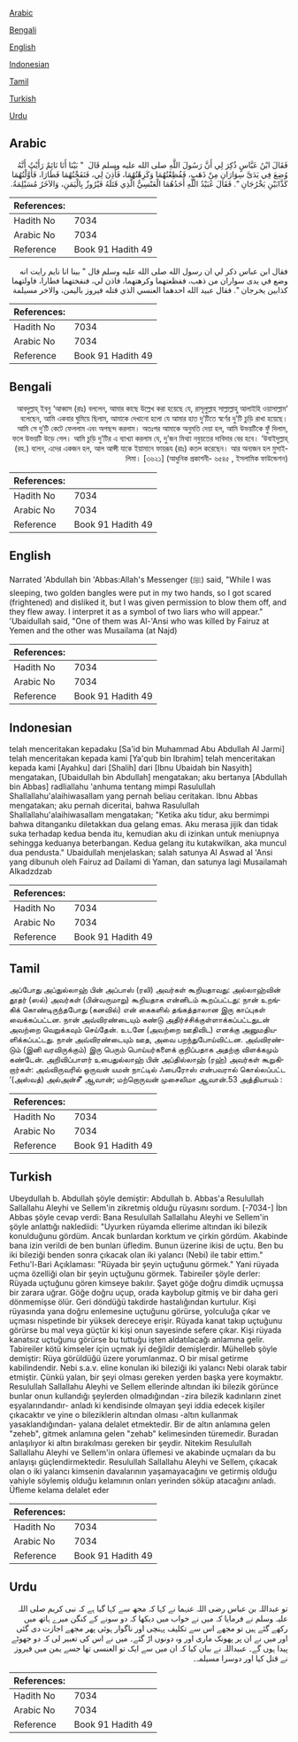 [Arabic](#arabic)

[Bengali](#bengali)

[English](#english)

[Indonesian](#indonesian)

[Tamil](#tamil)

[Turkish](#turkish)

[Urdu](#urdu)

## Arabic


<div dir="rtl" lang="ar" style={{fontSize:'larger',backgroundColor:'#f8f9fa',padding:20}}>
فَقَالَ ابْنُ عَبَّاسٍ ذُكِرَ لِي أَنَّ رَسُولَ اللَّهِ صلى الله عليه وسلم قَالَ ‏ "‏ بَيْنَا أَنَا نَائِمٌ رَأَيْتُ أَنَّهُ وُضِعَ فِي يَدَىَّ سِوَارَانِ مِنْ ذَهَبٍ، فَفُظِعْتُهُمَا وَكَرِهْتُهُمَا، فَأُذِنَ لِي، فَنَفَخْتُهُمَا فَطَارَا، فَأَوَّلْتُهُمَا كَذَّابَيْنِ يَخْرُجَانِ ‏"‏‏.‏ فَقَالَ عُبَيْدُ اللَّهِ أَحَدُهُمَا الْعَنْسِيُّ الَّذِي قَتَلَهُ فَيْرُوزٌ بِالْيَمَنِ، وَالآخَرُ مُسَيْلِمَةُ‏.‏
</div>
<div style={{backgroundColor:'#f8f9fa',padding:20, marginBottom: 10}}><table> <thead> <tr> <th>References:</th> <th></th> </tr> </thead> <tbody><tr><td>Hadith No</td><td>7034</td></tr><tr><td>Arabic No</td><td>7034</td></tr><tr><td>Reference</td><td>Book 91 Hadith 49</td></tr></tbody></table></div>


<div dir="rtl" lang="ar" style={{fontSize:'larger',backgroundColor:'#f8f9fa',padding:20}}>
فقال ابن عباس ذكر لي ان رسول الله صلى الله عليه وسلم قال " بينا انا نايم رايت انه وضع في يدى سواران من ذهب، ففظعتهما وكرهتهما، فاذن لي، فنفختهما فطارا، فاولتهما كذابين يخرجان ". فقال عبيد الله احدهما العنسي الذي قتله فيروز باليمن، والاخر مسيلمة
</div>
<div style={{backgroundColor:'#f8f9fa',padding:20, marginBottom: 10}}><table> <thead> <tr> <th>References:</th> <th></th> </tr> </thead> <tbody><tr><td>Hadith No</td><td>7034</td></tr><tr><td>Arabic No</td><td>7034</td></tr><tr><td>Reference</td><td>Book 91 Hadith 49</td></tr></tbody></table></div>

## Bengali


<div dir="rtl" lang="bn" style={{fontSize:'larger',backgroundColor:'#f8f9fa',padding:20}}>
‘আবদুল্লাহ্ ইবনু ‘আব্বাস (রাঃ) বললেন, আমার কাছে উল্লেখ করা হয়েছে যে, রাসূলুল্লাহ সাল্লাল্লাহু আলাইহি ওয়াসাল্লাম বলেছেন, আমি একবার ঘুমিয়ে ছিলাম, আমাকে দেখানো হলো যে আমার হাত দু’টিতে স্বর্ণের দু’টি চুড়ি রাখা হয়েছে। আমি সে দু’টি কেটে ফেললাম এবং অপছন্দ করলাম। অতঃপর আমাকে অনুমতি দেয়া হল, আমি উভয়টিকে ফুঁ দিলাম, ফলে উভয়টি উড়ে গেল। আমি চুড়ি দু’টির এ ব্যাখ্যা করলাম যে, দু’জন মিথ্যা নবুয়তের দাবিদার বের হবে। ‘উবাইদুল্লাহ্ (রহ.) বলেন, এদের একজন হল, আল আন্সী যাকে ইয়ামানে ফায়রূয (রাঃ) কতল করেছেন। আর অন্যজন হল মুসাইলিমা। [৩৬২১] (আধুনিক প্রকাশনী- ৬৫৪৫ , ইসলামিক ফাউন্ডেশন)
</div>
<div style={{backgroundColor:'#f8f9fa',padding:20, marginBottom: 10}}><table> <thead> <tr> <th>References:</th> <th></th> </tr> </thead> <tbody><tr><td>Hadith No</td><td>7034</td></tr><tr><td>Arabic No</td><td>7034</td></tr><tr><td>Reference</td><td>Book 91 Hadith 49</td></tr></tbody></table></div>

## English


<div dir="ltr" lang="en" style={{fontSize:'larger',backgroundColor:'#f8f9fa',padding:20}}>
Narrated 'Abdullah bin 'Abbas:Allah's Messenger (ﷺ) said, "While I was sleeping, two golden bangles were put in my two hands, so I got scared (frightened) and disliked it, but I was given permission to blow them off, and they flew away. I interpret it as a symbol of two liars who will appear." 'Ubaidullah said, "One of them was Al-'Ansi who was killed by Fairuz at Yemen and the other was Musailama (at Najd)
</div>
<div style={{backgroundColor:'#f8f9fa',padding:20, marginBottom: 10}}><table> <thead> <tr> <th>References:</th> <th></th> </tr> </thead> <tbody><tr><td>Hadith No</td><td>7034</td></tr><tr><td>Arabic No</td><td>7034</td></tr><tr><td>Reference</td><td>Book 91 Hadith 49</td></tr></tbody></table></div>

## Indonesian


<div dir="ltr" lang="id" style={{fontSize:'larger',backgroundColor:'#f8f9fa',padding:20}}>
telah menceritakan kepadaku [Sa'id bin Muhammad Abu Abdullah Al Jarmi] telah menceritakan kepada kami [Ya'qub bin Ibrahim] telah menceritakan kepada kami [Ayahku] dari [Shalih] dari [Ibnu Ubaidah bin Nasyith] mengatakan, [Ubaidullah bin Abdullah] mengatakan; aku bertanya [Abdullah bin Abbas] radliallahu 'anhuma tentang mimpi Rasulullah Shallallahu'alaihiwasallam yang pernah beliau ceritakan. Ibnu Abbas mengatakan; aku pernah diceritai, bahwa Rasulullah Shallallahu'alaihiwasallam mengatakan; "Ketika aku tidur, aku bermimpi bahwa ditanganku diletakkan dua gelang emas. Aku merasa jijik dan tidak suka terhadap kedua benda itu, kemudian aku di izinkan untuk meniupnya sehingga keduanya beterbangan. Kedua gelang itu kutakwilkan, aka muncul dua pendusta." Ubaidullah menjelaskan; salah satunya Al Aswad al 'Ansi yang dibunuh oleh Fairuz ad Dailami di Yaman, dan satunya lagi Musailamah Alkadzdzab
</div>
<div style={{backgroundColor:'#f8f9fa',padding:20, marginBottom: 10}}><table> <thead> <tr> <th>References:</th> <th></th> </tr> </thead> <tbody><tr><td>Hadith No</td><td>7034</td></tr><tr><td>Arabic No</td><td>7034</td></tr><tr><td>Reference</td><td>Book 91 Hadith 49</td></tr></tbody></table></div>

## Tamil


<div dir="ltr" lang="ta" style={{fontSize:'larger',backgroundColor:'#f8f9fa',padding:20}}>
அப்போது அப்துல்லாஹ் பின் அப்பாஸ் (ரலி) அவர்கள் கூறியதாவது: அல்லாஹ்வின் தூதர் (ஸல்) அவர்கள் (பின்வருமாறு) கூறியதாக என்னிடம் கூறப்பட்டது: நான் உறங்கிக் கொண்டிருந்தபோது (கனவில்) என் கைகளில் தங்கத்தாலான இரு காப்புகள் வைக்கப்பட்டன. நான் அவ்விரண்டையும் கண்டு அதிர்ச்சிக்குள்ளாக்கப்பட்டதுடன் அவற்றை வெறுக்கவும் செய்தேன். உடனே (அவற்றை ஊதிவிட) எனக்கு அனுமதியளிக்கப்பட்டது. நான் அவ்விரண்டையும் ஊத, அவை பறந்துபோய்விட்டன. அவ்விரண்டும் (இனி வரவிருக்கும்) இரு பெரும் பொய்யர்களைக் குறிப்பதாக அதற்கு விளக்கமும் கண்டேன். அறிவிப்பாளர் உபைதுல்லாஹ் பின் அப்தில்லாஹ் (ரஹ்) அவர்கள் கூறுகிறார்கள்: அவ்விருவரில் ஒருவன் யமன் நாட்டில் ஃபைரோஸ் என்பவரால் கொல்லப்பட்ட ‘(அஸ்வத்) அல்அன்சீ’ ஆவான்; மற்றொருவன் முசைலிமா ஆவான்.53 அத்தியாயம் :
</div>
<div style={{backgroundColor:'#f8f9fa',padding:20, marginBottom: 10}}><table> <thead> <tr> <th>References:</th> <th></th> </tr> </thead> <tbody><tr><td>Hadith No</td><td>7034</td></tr><tr><td>Arabic No</td><td>7034</td></tr><tr><td>Reference</td><td>Book 91 Hadith 49</td></tr></tbody></table></div>

## Turkish


<div dir="ltr" lang="tr" style={{fontSize:'larger',backgroundColor:'#f8f9fa',padding:20}}>
Ubeydullah b. Abdullah şöyle demiştir: Abdullah b. Abbas'a Resulullah Sallallahu Aleyhi ve Sellem'in zikretmiş olduğu rüyasını sordum. [-7034-] İbn Abbas şöyle cevap verdi: Bana Resulullah Sallallahu Aleyhi ve Sellem'in şöyle anlattığı naklediidi: "Uyurken rüyamda ellerime altından iki bilezik konulduğunu gördüm. Ancak bunlardan korktum ve çirkin gördüm. Akabinde bana izin verildi de ben bunları üfledim. Bunun üzerine ikisi de uçtu. Ben bu iki bileziği benden sonra çıkacak olan iki yalancı (Nebi) ile tabir ettim." Fethu'l-Bari Açıklaması: "Rüyada bir şeyin uçtuğunu görmek." Yani rüyada uçma özelliği olan bir şeyin uçtuğunu görmek. Tabireiler şöyle derler: Rüyada uçtuğunu gören kimseye bakılır. Şayet göğe doğru dimdik uçmuşsa bir zarara uğrar. Göğe doğru uçup, orada kaybolup gitmiş ve bir daha geri dönmemişse ölür. Geri döndüğü takdirde hastalığından kurtulur. Kişi rüyasında yana doğru enlemesine uçtuğunu görürse, yolculuğa çıkar ve uçması nispetinde bir yüksek dereceye erişir. Rüyada kanat takıp uçtuğunu görürse bu mal veya güçtür ki kişi onun sayesinde sefere çıkar. Kişi rüyada kanatsız uçtuğunu görürse bu tuttuğu işten aldatılacağı anlamına gelir. Tabireiler kötü kimseler için uçmak iyi değildir demişlerdir. Mühelleb şöyle demiştir: Rüya görüldüğü üzere yorumlanmaz. O bir misal getirme kabilindendir. Nebi s.a.v. eline konulan iki bileziği iki yalancı Nebi olarak tabir etmiştir. Çünkü yalan, bir şeyi olması gereken yerden başka yere koymaktır. Resulullah Sallallahu Aleyhi ve Sellem ellerinde altından iki bilezik görünce bunlar onun kullandığı şeylerden olmadığından -zira bilezik kadınların zinet eşyalarındandır- anladı ki kendisinde olmayan şeyi iddia edecek kişiler çıkacaktır ve yine o bileziklerin altından olması -altın kullanmak yasaklandığından- yalana delalet etmektedir. Bir de altın anlamına gelen "zeheb", gitmek anlamına gelen "zehab" kelimesinden türemedir. Buradan anlaşılıyor ki altın bırakılması gereken bir şeydir. Nitekim Resulullah Sallallahu Aleyhi ve Sellem'in onlara üflemesi ve akabinde uçmaları da bu anlayışı güçlendirmektedir. Resulullah Sallallahu Aleyhi ve Sellem, çıkacak olan o iki yalancı kimsenin davalarının yaşamayacağını ve getirmiş olduğu vahiyle söylemiş olduğu kelamının onları yerinden söküp atacağını anladı. Üfleme kelama delalet eder
</div>
<div style={{backgroundColor:'#f8f9fa',padding:20, marginBottom: 10}}><table> <thead> <tr> <th>References:</th> <th></th> </tr> </thead> <tbody><tr><td>Hadith No</td><td>7034</td></tr><tr><td>Arabic No</td><td>7034</td></tr><tr><td>Reference</td><td>Book 91 Hadith 49</td></tr></tbody></table></div>

## Urdu


<div dir="rtl" lang="ur" style={{fontSize:'larger',backgroundColor:'#f8f9fa',padding:20}}>
تو عبداللہ بن عباس رضی اللہ عنہما نے کہا کہ مجھ سے کہا گیا ہے کہ نبی کریم صلی اللہ علیہ وسلم نے فرمایا کہ میں نے خواب میں دیکھا کہ دو سونے کے کنگن میرے ہاتھ میں رکھے گئے ہیں تو مجھے اس سے تکلیف پہنچی اور ناگوار ہوئی پھر مجھے اجازت دی گئی اور میں نے ان پر پھونک ماری اور وہ دونوں اڑ گئے۔ میں نے اس کی تعبیر لی کہ دو جھوٹے پیدا ہوں گے۔ عبیداللہ نے بیان کیا کہ ان میں سے ایک تو العنسی تھا جسے یمن میں فیروز نے قتل کیا اور دوسرا مسیلمہ۔
</div>
<div style={{backgroundColor:'#f8f9fa',padding:20, marginBottom: 10}}><table> <thead> <tr> <th>References:</th> <th></th> </tr> </thead> <tbody><tr><td>Hadith No</td><td>7034</td></tr><tr><td>Arabic No</td><td>7034</td></tr><tr><td>Reference</td><td>Book 91 Hadith 49</td></tr></tbody></table></div>